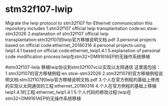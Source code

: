 # stm32f107-lwip
Migrate the lwip protocol to stm32f107 for Ethernet communication
this repository includes
1.stm32f107 official lwip transplantation code:en.stsw-stm32026
2.explanation of stm32f107 official lwip transplantation:stm32f107的lwip官方移植说明文档.pdf
3.personal projects based on official code:ethernet_20180316
4.personal projects using lwip1.4.1  based on official code:ethernet_lwip1.4.1
5.explanation of personal code modification process:lwip在stm32+DM9161AEP的无操作系统移植

#stm32f107-lwip
移植lwip协议到stm32f107vc以实现以太网通信
这里面包括：
1.stm32f107的官方移植例程:en.stsw-stm32026
2.stm32f107的官方移植例程说明文档:stm32f107的lwip官方移植说明文档.pdf
3.个人在官方例程的基础上修改的实现以太网通信的工程:ethernet_20180316
4.个人在官方例程的基础上移植lwip1.4.1的工程:ethernet_lwip1.4.1
5.个人代码的修改过程:lwip在stm32+DM9161AEP的无操作系统移植
